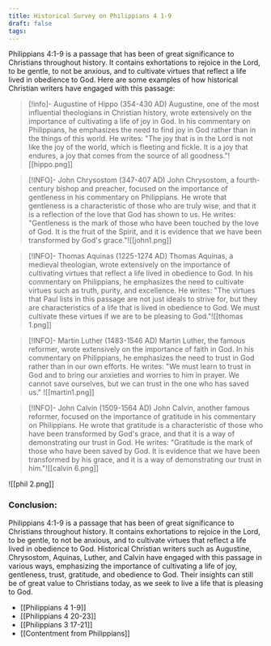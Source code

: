 ```yaml
---
title: Historical Survey on Philippians 4 1-9
draft: false
tags:
---
```


Philippians 4:1-9 is a passage that has been of great significance to Christians throughout history. It contains exhortations to rejoice in the Lord, to be gentle, to not be anxious, and to cultivate virtues that reflect a life lived in obedience to God. Here are some examples of how historical Christian writers have engaged with this passage:


> [!info]- Augustine of Hippo (354-430 AD)
> Augustine, one of the most influential theologians in Christian history, wrote extensively on the importance of cultivating a life of joy in God. In his commentary on Philippians, he emphasizes the need to find joy in God rather than in the things of this world. He writes: "The joy that is in the Lord is not like the joy of the world, which is fleeting and fickle. It is a joy that endures, a joy that comes from the source of all goodness."![[hippo.png]]

> [!INFO]- John Chrysostom (347-407 AD)
> John Chrysostom, a fourth-century bishop and preacher, focused on the importance of gentleness in his commentary on Philippians. He wrote that gentleness is a characteristic of those who are truly wise, and that it is a reflection of the love that God has shown to us. He writes: "Gentleness is the mark of those who have been touched by the love of God. It is the fruit of the Spirit, and it is evidence that we have been transformed by God's grace."![[john1.png]]

> [!INFO]- Thomas Aquinas (1225-1274 AD)
> Thomas Aquinas, a medieval theologian, wrote extensively on the importance of cultivating virtues that reflect a life lived in obedience to God. In his commentary on Philippians, he emphasizes the need to cultivate virtues such as truth, purity, and excellence. He writes: "The virtues that Paul lists in this passage are not just ideals to strive for, but they are characteristics of a life that is lived in obedience to God. We must cultivate these virtues if we are to be pleasing to God."![[thomas 1.png]]

> [!INFO]- Martin Luther (1483-1546 AD)
> Martin Luther, the famous reformer, wrote extensively on the importance of faith in God. In his commentary on Philippians, he emphasizes the need to trust in God rather than in our own efforts. He writes: "We must learn to trust in God and to bring our anxieties and worries to him in prayer. We cannot save ourselves, but we can trust in the one who has saved us."
> ![[martin1.png]]

> [!INFO]- John Calvin (1509-1564 AD)
> John Calvin, another famous reformer, focused on the importance of gratitude in his commentary on Philippians. He wrote that gratitude is a characteristic of those who have been transformed by God's grace, and that it is a way of demonstrating our trust in God. He writes: "Gratitude is the mark of those who have been saved by God. It is evidence that we have been transformed by his grace, and it is a way of demonstrating our trust in him."![[calvin 6.png]]





![[phil 2.png]]
### Conclusion:

Philippians 4:1-9 is a passage that has been of great significance to Christians throughout history. It contains exhortations to rejoice in the Lord, to be gentle, to not be anxious, and to cultivate virtues that reflect a life lived in obedience to God. Historical Christian writers such as Augustine, Chrysostom, Aquinas, Luther, and Calvin have engaged with this passage in various ways, emphasizing the importance of cultivating a life of joy, gentleness, trust, gratitude, and obedience to God. Their insights can still be of great value to Christians today, as we seek to live a life that is pleasing to God.

- [[Philippians 4 1-9]]
- [[Philippians 4 20-23]]
- [[Philippians 3 17-21]]
- [[Contentment from Philippians]]

